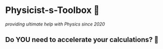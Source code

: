 # Physicist-s-Toolbox :rocket:
*providing ultimate help with Physics since 2020*
## Do YOU need to accelerate your calculations? :dash:

